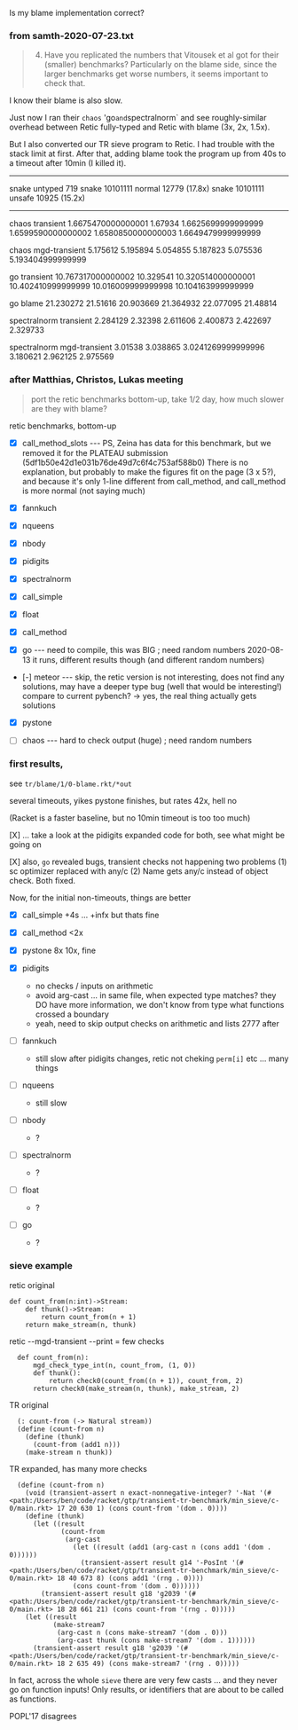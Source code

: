 Is my blame implementation correct?

### from samth-2020-07-23.txt

> 4. Have you replicated the numbers that Vitousek et al got for their
> (smaller) benchmarks? Particularly on the blame side, since the larger
> benchmarks get worse numbers, it seems important to check that.

I know their blame is also slow.

Just now I ran their `chaos` 'go` and `spectralnorm` and see roughly-similar
overhead between Retic fully-typed and Retic with blame (3x, 2x, 1.5x).

But I also converted our TR sieve program to Retic. I had trouble with the
stack limit at first. After that, adding blame took the program up from 40s
to a timeout after 10min (I killed it).

- - -

snake untyped 719
snake 10101111 normal 12779 (17.8x)
snake 10101111 unsafe 10925 (15.2x)


- - -


chaos transient
1.6675470000000001
1.67934
1.6625699999999999
1.6599590000000002
1.6580850000000003
1.6649479999999999

chaos mgd-transient
5.175612
5.195894
5.054855
5.187823
5.075536
5.193404999999999


go transient
10.767317000000002
10.329541
10.320514000000001
10.402410999999999
10.016009999999998
10.104163999999999

go blame
21.230272
21.51616
20.903669
21.364932
22.077095
21.48814

spectralnorm transient
2.284129
2.32398
2.611606
2.400873
2.422697
2.329733

spectralnorm mgd-transient
3.01538
3.038865
3.0241269999999996
3.180621
2.962125
2.975569


### after Matthias, Christos, Lukas meeting

> port the retic benchmarks bottom-up, take 1/2 day, how much slower are
> they with blame?

retic benchmarks, bottom-up

- [X] call_method_slots --- PS, Zeina has data for this benchmark, but we
  removed it for the PLATEAU submission (5df1b50e42d1e031b76de49d7c6f4c753af588b0)
  There is no explanation,
   but probably to make the figures fit on the page (3 x 5?),
   and because it's only 1-line different from call_method,
   and call_method is more normal (not saying much)

- [X] fannkuch
- [X] nqueens
- [X] nbody
- [X] pidigits
- [X] spectralnorm
- [X] call_simple
- [X] float
- [X] call_method
- [X] go --- need to compile, this was BIG ; need random numbers
  2020-08-13 it runs, different results though (and different random numbers)
- [-] meteor --- skip, the retic version is not interesting, does not find any
  solutions, may have a deeper type bug (well that would be interesting!)
  compare to current pybench?
  -> yes, the real thing actually gets solutions
- [X] pystone
- [ ] chaos --- hard to check output (huge) ; need random numbers


### first results,

see `tr/blame/1/0-blame.rkt/*out`

several timeouts, yikes
pystone finishes, but rates 42x, hell no

(Racket is a faster baseline, but no 10min timeout is too too much)

[X] ... take a look at the pidigits expanded code for both,
 see what might be going on

[X] also, `go` revealed bugs, transient checks not happening
  two problems (1) sc optimizer replaced with any/c (2) Name gets any/c
  instead of object check. Both fixed.

Now, for the initial non-timeouts, things are better

- [X] call_simple +4s ... +infx but thats fine
- [X] call_method <2x
- [X] pystone 8x 10x, fine

- [X] pidigits
  + no checks / inputs on arithmetic
  + avoid arg-cast ... in same file, when expected type matches?
    they DO have more information, we don't know from type what functions crossed a boundary
  + yeah, need to skip output checks on arithmetic and lists
  2777 after

- [ ] fannkuch
  + still slow after pidigits changes,
    retic not cheking `perm[i]` etc ... many things
- [ ] nqueens
  + still slow
- [ ] nbody
  + ?
- [ ] spectralnorm
  + ?
- [ ] float
  + ?
- [ ] go
  + ?


### sieve example

retic original

```
def count_from(n:int)->Stream:
    def thunk()->Stream:
        return count_from(n + 1)
    return make_stream(n, thunk)
```


retic --mgd-transient --print
= few checks

```
  def count_from(n):
      mgd_check_type_int(n, count_from, (1, 0))
      def thunk():
          return check0(count_from((n + 1)), count_from, 2)
      return check0(make_stream(n, thunk), make_stream, 2)
```




TR original

```
  (: count-from (-> Natural stream))
  (define (count-from n)
    (define (thunk)
      (count-from (add1 n)))
    (make-stream n thunk))
```

TR expanded, has many more checks

```
  (define (count-from n)
    (void (transient-assert n exact-nonnegative-integer? '-Nat '(#<path:/Users/ben/code/racket/gtp/transient-tr-benchmark/min_sieve/c-0/main.rkt> 17 20 630 1) (cons count-from '(dom . 0))))
    (define (thunk)
      (let ((result
             (count-from
              (arg-cast
                (let ((result (add1 (arg-cast n (cons add1 '(dom . 0))))))
                  (transient-assert result g14 '-PosInt '(#<path:/Users/ben/code/racket/gtp/transient-tr-benchmark/min_sieve/c-0/main.rkt> 18 40 673 8) (cons add1 '(rng . 0))))
                (cons count-from '(dom . 0))))))
        (transient-assert result g18 'g2039 '(#<path:/Users/ben/code/racket/gtp/transient-tr-benchmark/min_sieve/c-0/main.rkt> 18 28 661 21) (cons count-from '(rng . 0)))))
    (let ((result
           (make-stream7
            (arg-cast n (cons make-stream7 '(dom . 0)))
            (arg-cast thunk (cons make-stream7 '(dom . 1))))))
      (transient-assert result g18 'g2039 '(#<path:/Users/ben/code/racket/gtp/transient-tr-benchmark/min_sieve/c-0/main.rkt> 18 2 635 49) (cons make-stream7 '(rng . 0)))))
```

In fact, across the whole `sieve` there are very few casts ... and they never
 go on function inputs! Only results, or identifiers that are about to be
 called as functions.

POPL'17 disagrees

